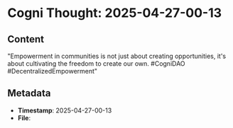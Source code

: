 # Cogni Thought: 2025-04-27-00-13

## Content

"Empowerment in communities is not just about creating opportunities, it's about cultivating the freedom to create our own. #CogniDAO #DecentralizedEmpowerment"

## Metadata

- **Timestamp**: 2025-04-27-00-13
- **File**: 
